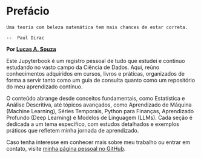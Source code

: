 # Prefácio

```{epigraph}
Uma teoria com beleza matemática tem mais chances de estar correta.

--  Paul Dirac
```

**Por [Lucas A. Souza](https://lucas-data-science.github.io/)**

Este Jupyterbook é um registro pessoal de tudo que estudei e continuo estudando no vasto campo da Ciência de Dados. Aqui, reúno conhecimentos adquiridos em cursos, livros e práticas, organizados de forma a servir tanto como um guia de consulta quanto como um repositório do meu aprendizado contínuo.

O conteúdo abrange desde conceitos fundamentais, como Estatística e Análise Descritiva, até tópicos avançados, como Aprendizado de Máquina (Machine Learning), Séries Temporais, Python para Finanças, Aprendizado Profundo (Deep Learning) e Modelos de Linguagem (LLMs). Cada seção é dedicada a um tema específico, com estudos detalhados e exemplos práticos que refletem minha jornada de aprendizado.

Caso tenha interesse em conhecer mais sobre meu trabalho ou entrar em contato, visite [minha página pessoal no GitHub](https://lucas-data-science.github.io/).
  


